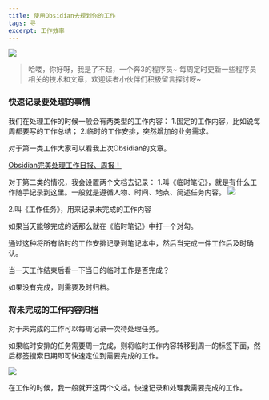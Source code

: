 ```yaml
---
title: 使用Obsidian去规划你的工作
tags: 寻
excerpt: 工作效率
---
```



![](https://files.mdnice.com/user/26505/e23ca604-d911-4e8d-9a4b-12ec7f21254b.png)

>哈喽，你好呀，我是了不起，一个奔3的程序员~
>每周定时更新一些程序员相关的技术和文章，欢迎读者小伙伴们积极留言探讨呀~

### 快速记录要处理的事情


我们在处理工作的时候一般会有两类型的工作内容：
1.固定的工作内容，比如说每周都要写的工作总结；
2.临时的工作安排，突然增加的业务需求。


对于第一类工作大家可以看我上次Obsidian的文章。

[Obsidian完美处理工作日报、周报！](https://mp.weixin.qq.com/s/dSfydP3se-NC-w6A8qET4g)


对于第二类的情况，我会设置两个文档去记录：
1.叫《临时笔记》，就是有什么工作随手记录到这里。一般就是遵循人物、时间、地点、简述任务内容。
![](https://files.mdnice.com/user/26505/9873997d-06fc-4b55-bb00-c792c11112e4.png)

2.叫《工作任务》，用来记录未完成的工作内容

如果当天能够完成的话那么就在《临时笔记》中打一个对勾。

通过这种将所有临时的工作安排记录到笔记本中，然后当完成一件工作后及时确认。

当一天工作结束后看一下当日的临时工作是否完成？

如果没有完成，则需要及时归档。

### 将未完成的工作内容归档


对于未完成的工作可以每周记录一次待处理任务。

如果临时安排的任务需要周一完成，则将临时工作内容转移到周一的标签下面，然后标签搜索日期即可快速定位到需要完成的工作。

![](https://files.mdnice.com/user/26505/0cde88cd-4527-401e-9174-ea80cdc24572.png)

在工作的时候，我一般就开这两个文档。快速记录和处理我需要完成的工作。














